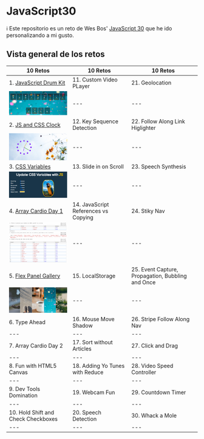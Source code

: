 # JavaScript30

ℹ️ Este repositorio es un reto de Wes Bos' [JavaScript 30](https://javascript30.com/) que he ido personalizando a mi gusto.

## Vista general de los retos

| 10 Retos                                                                                                      | 10 Retos                             | 10 Retos                                          |
| ------------------------------------------------------------------------------------------------------------- | ------------------------------------ | ------------------------------------------------- |
| 1. [JavaScript Drum Kit](https://github.com/mercarf/JavaScript30/tree/main/01-DrumKit)                        | 11. Custom Video PLayer              | 21. Geolocation                                   |
| <img src="./01-DrumKit/infoReadme/vista-general.PNG" alt="image drum kit" width="300px">                      | ---                                  | ---                                               |
| 2. [JS and CSS Clock](https://github.com/mercarf/JavaScript30/tree/main/02-Clockt)                            | 12. Key Sequence Detection           | 22. Follow Along Link Higlighter                  |
| <img src="./02-Clock/infoReadme/imgClock.PNG" alt="image clock" width="300px">                                | ---                                  | ---                                               |
| 3. [CSS Variables](https://github.com/mercarf/JavaScript30/tree/main/03-CSSVariables)                         | 13. Slide in on Scroll               | 23. Speech Synthesis                              |
| <img src="./03-CSSVariables/infoReadme/imgCSSVariables.PNG" alt="image css variables" width="300px">          | ---                                  | ---                                               |
| 4. [Array Cardio Day 1](https://github.com/mercarf/JavaScript30/tree/main/04-ArrayCardio1)                    | 14. JavaScript References vs Copying | 24. Stiky Nav                                     |
| <img src="./04-ArrayCardio1/infoReadme/imgArray1.PNG" alt="image array cardio 1" width="300px">               | ---                                  | ---                                               |
| 5. [Flex Panel Gallery](https://github.com/mercarf/JavaScript30/tree/main/05-FlexPanelGallery)                | 15. LocalStorage                     | 25. Event Capture, Propagation, Bubbling and Once |
| <img src="./05-FlexPanelGallery/infoReadme/imgFlexPanels1.PNG" alt="image flex panels gallery" width="300px"> | ---                                  | ---                                               |
| 6. Type Ahead                                                                                                 | 16. Mouse Move Shadow                | 26. Stripe Follow Along Nav                       |
| ---                                                                                                           | ---                                  | ---                                               |
| 7. Array Cardio Day 2                                                                                         | 17. Sort without Articles            | 27. Click and Drag                                |
| ---                                                                                                           | ---                                  | ---                                               |
| 8. Fun with HTML5 Canvas                                                                                      | 18. Adding Yo Tunes with Reduce      | 28. Video Speed Controller                        |
| ---                                                                                                           | ---                                  | ---                                               |
| 9. Dev Tools Domination                                                                                       | 19. Webcam Fun                       | 29. Countdown Timer                               |
| ---                                                                                                           | ---                                  | ---                                               |
| 10. Hold Shift and Check Checkboxes                                                                           | 20. Speech Detection                 | 30. Whack a Mole                                  |
| ---                                                                                                           | ---                                  | ---                                               |
